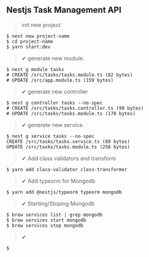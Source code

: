 ## Nestjs Task Management API

> init new project 

````shell
$ nest new project-name
$ cd project-name
$ yarn start:dev
````

> ✔ generate new module.

````shell
$ nest g module tasks
# CREATE /src/tasks/tasks.module.ts (82 bytes)
# UPDATE /src/app.module.ts (159 bytes)
````

> ✔ generate new controller

````shell
$ nest g controller tasks --no-spec
# CREATE /src/tasks/tasks.controller.ts (99 bytes)
# UPDATE /src/tasks/tasks.module.ts (170 bytes)
````

> ✔ generete new service.

````shell
$ nest g service tasks --no-spec
CREATE /src/tasks/tasks.service.ts (89 bytes)
UPDATE /src/tasks/tasks.module.ts (258 bytes)
````

> ✔ Add class validators and transform

````shell
$ yarn add class-validator class-transformer
````

> ✔ Add typeorm for Mongodb

````shell
$ yarn add @nestjs/typeorm typeorm mongodb
````

> ✔ Starting/Stoping Mongodb

````shell
$ brew services list | grep mongodb
$ brew services start mongodb
$ brew services stop mongodb
````

> ✔

````shell
$ 
````